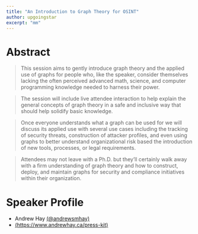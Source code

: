 ```yaml
---
title: "An Introduction to Graph Theory for OSINT"
author: upgoingstar
excerpt: "mm"
---
```

# Abstract


> This session aims to gently introduce graph theory and the applied use of graphs for people who, like the speaker, consider themselves lacking the often perceived advanced math, science, and computer programming knowledge needed to harness their power.

> The session will include live attendee interaction to help explain the general concepts of graph theory in a safe and inclusive way that should help solidify basic knowledge.

> Once everyone understands what a graph can be used for we will discuss its applied use with several use cases including the tracking of security threats, construction of attacker profiles, and even using graphs to better understand organizational risk based the introduction of new tools, processes, or legal requirements.

> Attendees may not leave with a Ph.D. but they’ll certainly walk away with a firm understanding of graph theory and how to construct, deploy, and maintain graphs for security and compliance initiatives within their organization.


# Speaker Profile

- Andrew Hay [(@andrewsmhay)](https://twitter.com/andrewsmhay)
- [(https://www.andrewhay.ca/press-kit)](heighttps://www.andrewhay.ca/press-kit)



